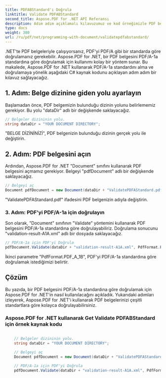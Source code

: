 ```yaml
---
title: PDFABStandard'ı Doğrula
linktitle: Validate PDFABStandard
second_title: Aspose.PDF for .NET API Referansı
description: Adım adım açıklamalı kılavuzumuz ve kod örneğimizle PDF belgelerini PDFABStandard'a göre doğrulamak için Aspose.PDF for .NET'i nasıl kullanacağınızı öğrenin.
type: docs
weight: 380
url: /ru/pdf/net/programming-with-document/validatepdfabstandard/
---
```

.NET'te PDF belgeleriyle çalışıyorsanız, PDF'yi PDF/A gibi bir standarda göre doğrulamanız gerekebilir. Aspose.PDF for .NET, bir PDF belgesini PDF/A-1a standardına göre doğrulamak için kullanımı kolay bir yöntem sunar. Bu makalede, Aspose.PDF for .NET kullanarak PDF/A-1a standardını alma ve doğrulamaya yönelik aşağıdaki C# kaynak kodunu açıklayan adım adım bir kılavuz sağlayacağız.

## 1. Adım: Belge dizinine giden yolu ayarlayın

Başlamadan önce, PDF belgemizin bulunduğu dizinin yolunu belirlememiz gerekiyor. Bu yolu "dataDir" adlı bir değişkende saklayacağız.

```csharp
// Belgeler dizininin yolu.
string dataDir = "YOUR DOCUMENT DIRECTORY";
```

"BELGE DİZİNİNİZİ", PDF belgenizin bulunduğu dizinin gerçek yolu ile değiştirin.

## 2. Adım: PDF belgesini açın

Ardından, Aspose.PDF for .NET "Document" sınıfını kullanarak PDF belgesini açmamız gerekiyor. Belgeyi "pdfDocument" adlı bir değişkende saklayacağız.

```csharp
// Belgeyi aç
Document pdfDocument = new Document(dataDir + "ValidatePDFAStandard.pdf");
```

"ValidatePDFAStandard.pdf" ifadesini PDF belgenizin adıyla değiştirin.

### 3. Adım: PDF'yi PDF/A-1a için doğrulayın

Son olarak, "Document" sınıfının "Validate" yöntemini kullanarak PDF belgesini PDF/A-1a standardına göre doğrulayabiliriz. Doğrulama sonucunu "validation-result-A1A.xml" adlı bir dosyada saklayacağız.

```csharp
// PDF/A-1a için PDF'yi Doğrula
pdfDocument.Validate(dataDir + "validation-result-A1A.xml", PdfFormat.PDF_A_1B);
```

İkinci parametre "PdfFormat.PDF_A_1B", PDF'yi PDF/A-1a standardına göre doğrulamak istediğimizi belirtir.

## Çözüm

Bu yazıda, bir PDF belgesini PDF/A-1a standardına göre doğrulamak için Aspose.PDF for .NET'in nasıl kullanılacağını açıkladık. Yukarıdaki adımları izleyerek, Aspose.PDF for .NET'i kullanarak PDF belgelerinizi çeşitli standartlara göre kolayca doğrulayabilirsiniz.

### Aspose.PDF for .NET kullanarak Get Validate PDFABStandard için örnek kaynak kodu

```csharp

	// Belgeler dizininin yolu.
	string dataDir = "YOUR DOCUMENT DIRECTORY";

	// Belgeyi aç
	Document pdfDocument = new Document(dataDir + "ValidatePDFAStandard.pdf");

	// PDF/A-1a için PDF'yi Doğrula
	pdfDocument.Validate(dataDir + "validation-result-A1A.xml", PdfFormat.PDF_A_1B);
	
```
